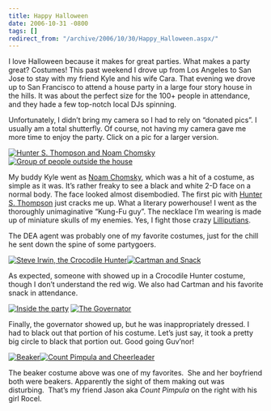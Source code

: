 ```yaml
---
title: Happy Halloween
date: 2006-10-31 -0800
tags: []
redirect_from: "/archive/2006/10/30/Happy_Halloween.aspx/"
---
```


I love Halloween because it makes for great parties. What makes a party
great? Costumes! This past weekend I drove up from Los Angeles to San
Jose to stay with my friend Kyle and his wife Cara. That evening we
drove up to San Francisco to attend a house party in a large four story
house in the hills. It was about the perfect size for the 100+ people in
attendance, and they hade a few top-notch local DJs spinning.

Unfortunately, I didn’t bring my camera so I had to rely on “donated
pics”. I usually am a total shutterfly. Of course, not having my camera
gave me more time to enjoy the party. Click on a pic for a larger
version.

[![Hunter S. Thompson and Noam
Chomsky](https://haacked.com/images/haacked_com/WindowsLiveWriter/HappyHalloween_B888/DSCN8869.jpg)](https://haacked.com/images/haacked_com/WindowsLiveWriter/HappyHalloween_B888/DSCN88691.jpg)
[![Group of people outside the
house](https://haacked.com/images/haacked_com/WindowsLiveWriter/HappyHalloween_B888/DSCN8876_edited_thumb.jpg)](https://haacked.com/images/haacked_com/WindowsLiveWriter/HappyHalloween_B888/DSCN8876_edited2.jpg)

My buddy Kyle went as [Noam
Chomsky](http://en.wikipedia.org/wiki/Noam_chomsky "Noam Chomsky on Wikipedia"),
which was a hit of a costume, as simple as it was. It’s rather freaky to
see a black and white 2-D face on a normal body. The face looked almost
disembodied. The first pic with [Hunter S.
Thompson](http://en.wikipedia.org/wiki/Hunter_Thompson "Hunter S. Thompson on Wikipedia")
just cracks me up. What a literary powerhouse! I went as the thoroughly
unimaginative “Kung-Fu guy”. The necklace I’m wearing is made up of
miniature skulls of my enemies. Yes, I fight those crazy
[Lilliputians](http://en.wikipedia.org/wiki/Gulliver’s_Travels "Gulliver’s Travels on Wikipedia.").

The DEA agent was probably one of my favorite costumes, just for the
chill he sent down the spine of some partygoers.

[![Steve Irwin, the Crocodile
Hunter](https://haacked.com/images/haacked_com/WindowsLiveWriter/HappyHalloween_B888/DSCN8878.jpg)](https://haacked.com/images/haacked_com/WindowsLiveWriter/HappyHalloween_B888/DSCN88781.jpg)[![Cartman
and
Snack](https://haacked.com/images/haacked_com/WindowsLiveWriter/HappyHalloween_B888/DSCN88703.jpg)](https://haacked.com/images/haacked_com/WindowsLiveWriter/HappyHalloween_B888/DSCN88704.jpg)

As expected, someone with showed up in a Crocodile Hunter costume,
though I don’t understand the red wig. We also had Cartman and his
favorite snack in attendance.

[![Inside the
party](https://haacked.com/images/haacked_com/WindowsLiveWriter/HappyHalloween_B888/DSCN8915_thumb1.jpg)](https://haacked.com/images/haacked_com/WindowsLiveWriter/HappyHalloween_B888/DSCN89156.jpg)
[![The
Governator](https://haacked.com/images/haacked_com/WindowsLiveWriter/HappyHalloween_B888/DSCN89203.jpg)](https://haacked.com/images/haacked_com/WindowsLiveWriter/HappyHalloween_B888/DSCN89204.jpg)

Finally, the governator showed up, but he was inappropriately dressed. I
had to black out that portion of his costume. Let’s just say, it took a
pretty big circle to black that portion out. Good going Guv’nor!

[![Beaker](https://haacked.com/images/haacked_com/WindowsLiveWriter/HappyHalloween_B888/image.xga.023%5B7%5D.jpg)](https://haacked.com/images/haacked_com/WindowsLiveWriter/HappyHalloween_B888/image.xga.023%5B8%5D.jpg)[![Count
Pimpula and
Cheerleader](https://haacked.com/images/haacked_com/WindowsLiveWriter/HappyHalloween_B888/image.xga.008%5B2%5D.jpg)](https://haacked.com/images/haacked_com/WindowsLiveWriter/HappyHalloween_B888/image.xga.008%5B3%5D.jpg)

The beaker costume above was one of my favorites.  She and her boyfriend
both were beakers. Apparently the sight of them making out was
disturbing.  That’s my friend Jason aka *Count Pimpula* on the right
with his girl Rocel.

